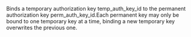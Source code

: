 Binds a temporary authorization key temp_auth_key_id to the permanent authorization key perm_auth_key_id.Each permanent key may only be bound to one temporary key at a time, binding a new temporary key overwrites the previous one.